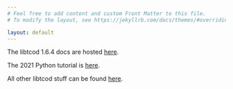 ```yaml
---
# Feel free to add content and custom Front Matter to this file.
# To modify the layout, see https://jekyllrb.com/docs/themes/#overriding-theme-defaults

layout: default
---
```

The libtcod 1.6.4 docs are hosted [here](docs/index2.html?c=true&cpp=true).

The 2021 Python tutorial is [here](tutorials/python/2021).

All other libtcod stuff can be found [here](https://github.com/libtcod).
